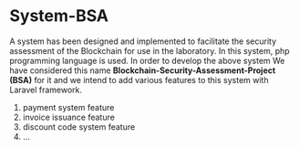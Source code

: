 # System-BSA
A system has been designed and implemented to facilitate the security assessment of the Blockchain for use in the laboratory. In this system, php programming language is used.
In order to develop the above system We have considered this name **Blockchain-Security-Assessment-Project (BSA)** for it and we intend to add various features to this system with Laravel framework. 
1. payment system feature
2. invoice issuance feature
3. discount code system feature
4. ...
